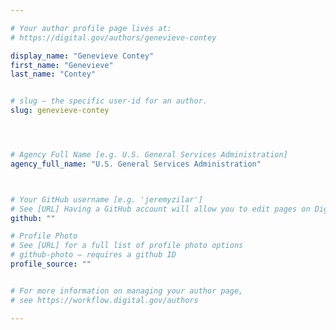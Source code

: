```yaml
---

# Your author profile page lives at:
# https://digital.gov/authors/genevieve-contey

display_name: "Genevieve Contey"
first_name: "Genevieve"
last_name: "Contey"


# slug — the specific user-id for an author.
slug: genevieve-contey




# Agency Full Name [e.g. U.S. General Services Administration]
agency_full_name: "U.S. General Services Administration"



# Your GitHub username [e.g. 'jeremyzilar']
# See [URL] Having a GitHub account will allow you to edit pages on DigitalGov. The image used in your GitHub account can also be used to populate your digital.gov profile photo.
github: ""

# Profile Photo
# See [URL] for a full list of profile photo options
# github-photo — requires a github ID
profile_source: ""


# For more information on managing your author page,
# see https://workflow.digital.gov/authors

---
```

